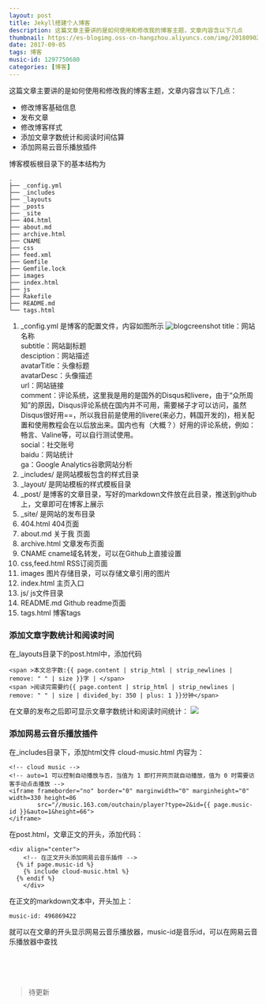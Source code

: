 ```yaml
---
layout: post
title: Jekyll搭建个人博客
description: 这篇文章主要讲的是如何使用和修改我的博客主题，文章内容含以下几点
thumbnail: https://es-blogimg.oss-cn-hangzhou.aliyuncs.com/img/20180902002437.png
date: 2017-09-05 
tags: 博客   
music-id: 1297750680
categories: [博客]
--- 
```



这篇文章主要讲的是如何使用和修改我的博客主题，文章内容含以下几点：

* 修改博客基础信息
* 发布文章
* 修改博客样式
* 添加文章字数统计和阅读时间估算
* 添加网易云音乐播放插件

博客模板根目录下的基本结构为

```
.
├── _config.yml 
├── _includes    
├── _layouts
├── _posts
├── _site
├── 404.html
├── about.md
├── archive.html
├── CNAME
├── css
├── feed.xml
├── Gemfile
├── Gemfile.lock
├── images
├── index.html
├── js
├── Rakefile
├── README.md
└── tags.html

```
1. _config.yml 是博客的配置文件，内容如图所示
    ![blogcreenshot](https://es-blogimg.oss-cn-hangzhou.aliyuncs.com/img/20180902002437.png)
title：网站名称<br>
subtitle：网站副标题<br>
desciption：网站描述<br>
avatarTitle：头像标题<br>
avatarDesc：头像描述<br>
url：网站链接<br>
comment：评论系统，这里我是用的是国外的Disqus和livere，由于“众所周知”的原因，Disqus评论系统在国内并不可用，需要梯子才可以访问，虽然Disqus很好用==，所以我目前是使用的livere(来必力，韩国开发的)，相关配置和使用教程会在以后放出来。国内也有（大概？）好用的评论系统，例如：畅言、Valine等，可以自行测试使用。<br>
social：社交账号<br>
baidu：网站统计<br>
ga：Google Analytics谷歌网站分析<br>
1. _includes/ 是网站模板包含的样式目录
2. _layout/ 是网站模板的样式模板目录
3. _post/ 是博客的文章目录，写好的markdown文件放在此目录，推送到github上，文章即可在博客上展示
4. _site/ 是网站的发布目录
5. 404.html 404页面
6. about.md 关于我 页面
7. archive.html 文章发布页面
8. CNAME cname域名转发，可以在Github上直接设置
9. css,feed.html RSS订阅页面
10. images 图片存储目录，可以存储文章引用的图片
11. index.html 主页入口
12. js/ js文件目录
13. README.md Github readme页面
14. tags.html 博客tags
### 添加文章字数统计和阅读时间
在_layouts目录下的post.html中，添加代码
```
<span >本文总字数:{{ page.content | strip_html | strip_newlines | remove: " " | size }}字 | </span>
<span >阅读完需要约{{ page.content | strip_html | strip_newlines | remove: " " | size | divided_by: 350 | plus: 1 }}分钟</span>
```
在文章的发布之后即可显示文章字数统计和阅读时间统计：
![](https://es-blogimg.oss-cn-hangzhou.aliyuncs.com/img/20180902150257.png)
### 添加网易云音乐播放插件
在_includes目录下，添加html文件 cloud-music.html
内容为：

```
<!-- cloud music -->
<!-- auto=1 可以控制自动播放与否，当值为 1 即打开网页就自动播放，值为 0 时需要访客手动点击播放 -->
<iframe frameborder="no" border="0" marginwidth="0" marginheight="0" width=330 height=86
        src="//music.163.com/outchain/player?type=2&id={{ page.music-id }}&auto=1&height=66">
</iframe>
```
在post.html，文章正文的开头，添加代码：
```
<div align="center"> 
    <!-- 在正文开头添加网易云音乐插件 -->
  {% if page.music-id %}
    {% include cloud-music.html %}
  {% endif %} 
    </div>
```
在正文的markdown文本中，开头加上：

`music-id: 496869422
`

就可以在文章的开头显示网易云音乐播放器，music-id是音乐id，可以在网易云音乐播放器中查找
<br>
<br>
<br>
<br>
<br>
> 待更新